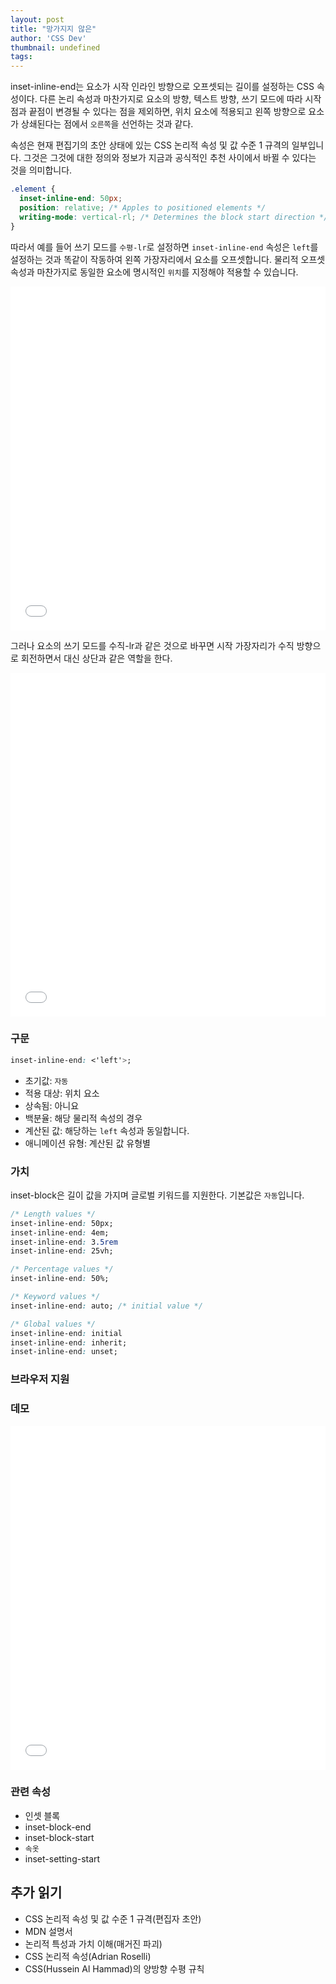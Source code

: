 ```yaml
---
layout: post
title: "망가지지 않은"
author: 'CSS Dev'
thumbnail: undefined
tags: 
---
```



inset-inline-end는 요소가 시작 인라인 방향으로 오프셋되는 길이를 설정하는 CSS 속성이다. 다른 논리 속성과 마찬가지로 요소의 방향, 텍스트 방향, 쓰기 모드에 따라 시작점과 끝점이 변경될 수 있다는 점을 제외하면, 위치 요소에 적용되고 왼쪽 방향으로 요소가 상쇄된다는 점에서 `오른쪽`을 선언하는 것과 같다.

속성은 현재 편집기의 초안 상태에 있는 CSS 논리적 속성 및 값 수준 1 규격의 일부입니다. 그것은 그것에 대한 정의와 정보가 지금과 공식적인 추천 사이에서 바뀔 수 있다는 것을 의미합니다.

```css
.element {
  inset-inline-end: 50px;
  position: relative; /* Apples to positioned elements */
  writing-mode: vertical-rl; /* Determines the block start direction */
} 

```

따라서 예를 들어 쓰기 모드를 `수평-lr`로 설정하면 `inset-inline-end` 속성은 `left`를 설정하는 것과 똑같이 작동하여 왼쪽 가장자리에서 요소를 오프셋합니다. 물리적 오프셋 속성과 마찬가지로 동일한 요소에 명시적인 `위치`를 지정해야 적용할 수 있습니다.

<div class="wp-block-cp-codepen-gutenberg-embed-block cp_embed_wrapper resizable" style="height: 550px;"><iframe id="cp_embed_KKMKRZm" src="//codepen.io/anon/embed/KKMKRZm?height=550&amp;theme-id=1&amp;slug-hash=KKMKRZm&amp;default-tab=result" height="550" scrolling="no" frameborder="0" allowfullscreen="" allowpaymentrequest="" name="CodePen Embed KKMKRZm" title="CodePen Embed KKMKRZm" class="cp_embed_iframe" style="width: 100%; overflow: hidden; height: 100%;">CodePen Embed Fallback</iframe><div class="win-size-grip" style="touch-action: none;"></div></div>

그러나 요소의 쓰기 모드를 수직-lr과 같은 것으로 바꾸면 시작 가장자리가 수직 방향으로 회전하면서 대신 상단과 같은 역할을 한다.

<div class="wp-block-cp-codepen-gutenberg-embed-block cp_embed_wrapper resizable" style="height: 550px;"><iframe id="cp_embed_YzWzLYb" src="//codepen.io/anon/embed/YzWzLYb?height=550&amp;theme-id=1&amp;slug-hash=YzWzLYb&amp;default-tab=result" height="550" scrolling="no" frameborder="0" allowfullscreen="" allowpaymentrequest="" name="CodePen Embed YzWzLYb" title="CodePen Embed YzWzLYb" class="cp_embed_iframe" style="width: 100%; overflow: hidden; height: 100%;">CodePen Embed Fallback</iframe><div class="win-size-grip" style="touch-action: none;"></div></div>

### 구문

```css
inset-inline-end: <'left'>;
```

- 초기값: `자동`
- 적용 대상: 위치 요소
- 상속됨: 아니요
- 백분율: 해당 물리적 속성의 경우
- 계산된 값: 해당하는 `left` 속성과 동일합니다.
- 애니메이션 유형: 계산된 값 유형별

### 가치

inset-block은 길이 값을 가지며 글로벌 키워드를 지원한다. 기본값은 `자동`입니다.

```css
/* Length values */
inset-inline-end: 50px;
inset-inline-end: 4em;
inset-inline-end: 3.5rem
inset-inline-end: 25vh;

/* Percentage values */
inset-inline-end: 50%;

/* Keyword values */
inset-inline-end: auto; /* initial value */

/* Global values */
inset-inline-end: initial
inset-inline-end: inherit;
inset-inline-end: unset;
```

### 브라우저 지원

### 데모

<div class="wp-block-cp-codepen-gutenberg-embed-block cp_embed_wrapper resizable" style="height: 550px;"><iframe id="cp_embed_yLJLjvo" src="//codepen.io/anon/embed/yLJLjvo?height=550&amp;theme-id=1&amp;slug-hash=yLJLjvo&amp;default-tab=result" height="550" scrolling="no" frameborder="0" allowfullscreen="" allowpaymentrequest="" name="CodePen Embed yLJLjvo" title="CodePen Embed yLJLjvo" class="cp_embed_iframe" style="width: 100%; overflow: hidden; height: 100%;">CodePen Embed Fallback</iframe><div class="win-size-grip" style="touch-action: none;"></div></div>

### 관련 속성

- 인셋 블록
- inset-block-end
- inset-block-start
- `속옷`
- inset-setting-start

## 추가 읽기

- CSS 논리적 속성 및 값 수준 1 규격(편집자 초안)
- MDN 설명서
- 논리적 특성과 가치 이해(매거진 파괴)
- CSS 논리적 속성(Adrian Roselli)
- CSS(Hussein Al Hammad)의 양방향 수평 규칙